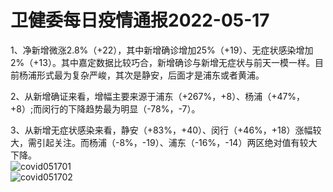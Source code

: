 # 卫健委每日疫情通报2022-05-17

1、净新增微涨2.8%（+22），其中新增确诊增加25%（+19）、无症状感染增加2%（+13）。其中嘉定数据比较巧合，新增确诊与新增无症状与前天一模一样。目前杨浦形式最为复杂严峻，其次是静安，后面才是浦东或者黄浦。

2、从新增确证来看，增幅主要来源于浦东（+267%，+8）、杨浦（+47%，+8）;而闵行的下降趋势最为明显（-78%，-7）。

3、从新增无症状感染来看，静安（+83%，+40）、闵行（+46%，+18）涨幅较大，需引起关注。而杨浦（-8%，-19）、浦东（-16%，-14）两区绝对值有较大下降。  
<img decoding="async" src="https://i0.wp.com/s2.loli.net/2022/05/18/PvlXN8VxpArBoZD.jpg?w=640&#038;ssl=1" alt="covid051701" data-recalc-dims="1" />  
<img decoding="async" src="https://i0.wp.com/s2.loli.net/2022/05/18/MykF9RXb53YcxtS.jpg?w=640&#038;ssl=1" alt="covid051702" data-recalc-dims="1" />
